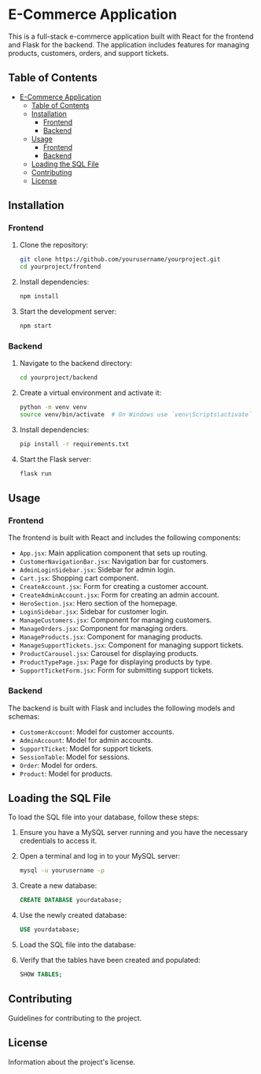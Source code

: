 # E-Commerce Application

This is a full-stack e-commerce application built with React for the frontend and Flask for the backend. The application includes features for managing products, customers, orders, and support tickets.

## Table of Contents

- [E-Commerce Application](#e-commerce-application)
  - [Table of Contents](#table-of-contents)
  - [Installation](#installation)
    - [Frontend](#frontend)
    - [Backend](#backend)
  - [Usage](#usage)
    - [Frontend](#frontend-1)
    - [Backend](#backend-1)
  - [Loading the SQL File](#loading-the-sql-file)
  - [Contributing](#contributing)
  - [License](#license)

## Installation

### Frontend

1. Clone the repository:
    ```bash
    git clone https://github.com/yourusername/yourproject.git
    cd yourproject/frontend
    ```

2. Install dependencies:
    ```bash
    npm install
    ```

3. Start the development server:
    ```bash
    npm start
    ```

### Backend

1. Navigate to the backend directory:
    ```bash
    cd yourproject/backend
    ```

2. Create a virtual environment and activate it:
    ```bash
    python -m venv venv
    source venv/bin/activate  # On Windows use `venv\Scripts\activate`
    ```

3. Install dependencies:
    ```bash
    pip install -r requirements.txt
    ```

4. Start the Flask server:
    ```bash
    flask run
    ```

## Usage

### Frontend

The frontend is built with React and includes the following components:

- `App.jsx`: Main application component that sets up routing.
- `CustomerNavigationBar.jsx`: Navigation bar for customers.
- `AdminLoginSidebar.jsx`: Sidebar for admin login.
- `Cart.jsx`: Shopping cart component.
- `CreateAccount.jsx`: Form for creating a customer account.
- `CreateAdminAccount.jsx`: Form for creating an admin account.
- `HeroSection.jsx`: Hero section of the homepage.
- `LoginSidebar.jsx`: Sidebar for customer login.
- `ManageCustomers.jsx`: Component for managing customers.
- `ManageOrders.jsx`: Component for managing orders.
- `ManageProducts.jsx`: Component for managing products.
- `ManageSupportTickets.jsx`: Component for managing support tickets.
- `ProductCarousel.jsx`: Carousel for displaying products.
- `ProductTypePage.jsx`: Page for displaying products by type.
- `SupportTicketForm.jsx`: Form for submitting support tickets.

### Backend

The backend is built with Flask and includes the following models and schemas:

- `CustomerAccount`: Model for customer accounts.
- `AdminAccount`: Model for admin accounts.
- `SupportTicket`: Model for support tickets.
- `SessionTable`: Model for sessions.
- `Order`: Model for orders.
- `Product`: Model for products.

## Loading the SQL File

To load the SQL file into your database, follow these steps:

1. Ensure you have a MySQL server running and you have the necessary credentials to access it.

2. Open a terminal and log in to your MySQL server:
    ```bash
    mysql -u yourusername -p
    ```

3. Create a new database:
    ```sql
    CREATE DATABASE yourdatabase;
    ```

4. Use the newly created database:
    ```sql
    USE yourdatabase;
    ```

5. Load the SQL file into the database:


6. Verify that the tables have been created and populated:
    ```sql
    SHOW TABLES;
    ```

## Contributing

Guidelines for contributing to the project.

## License

Information about the project's license.